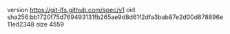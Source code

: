 version https://git-lfs.github.com/spec/v1
oid sha256:bb1720f75d769493131fb265ae9d8d61f2dfa3bab87e2d00d878896e11ed2348
size 4559
